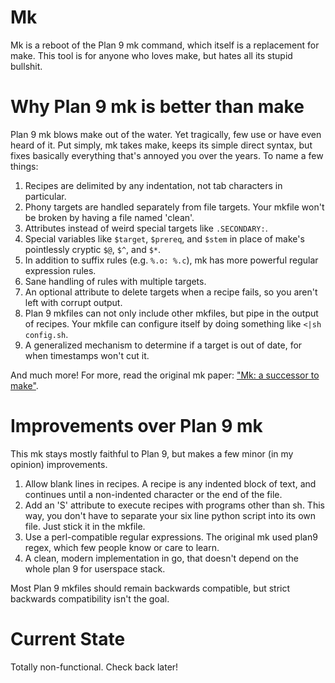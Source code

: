 
# Mk

Mk is a reboot of the Plan 9 mk command, which itself is a replacement for make.
This tool is for anyone who loves make, but hates all its stupid bullshit.

# Why Plan 9 mk is better than make

Plan 9 mk blows make out of the water. Yet tragically, few use or have even heard
of it. Put simply, mk takes make, keeps its simple direct syntax, but fixes
basically everything that's annoyed you over the years. To name a few things:

  1. Recipes are delimited by any indentation, not tab characters in particular.
  2. Phony targets are handled separately from file targets. Your mkfile won't
     be broken by having a file named 'clean'.
  2. Attributes instead of weird special targets like `.SECONDARY:`.
  5. Special variables like `$target`, `$prereq`, and `$stem` in place of
     make's pointlessly cryptic `$@`, `$^`, and `$*`.
  3. In addition to suffix rules (e.g. `%.o: %.c`), mk has more powerful regular
     expression rules.
  4. Sane handling of rules with multiple targets.
  5. An optional attribute to delete targets when a recipe fails, so you aren't
     left with corrupt output.
  6. Plan 9 mkfiles can not only include other mkfiles, but pipe in the output of
     recipes. Your mkfile can configure itself by doing something like
     `<|sh config.sh`.
  7. A generalized mechanism to determine if a target is out of date, for when
     timestamps won't cut it.

And much more! For more, read the original mk paper: ["Mk: a successor to
make"](#).

# Improvements over Plan 9 mk

This mk stays mostly faithful to Plan 9, but makes a few minor (in my opinion)
improvements.

  1. Allow blank lines in recipes. A recipe is any indented block of text, and
     continues until a non-indented character or the end of the file.
  2. Add an 'S' attribute to execute recipes with programs other than sh. This
     way, you don't have to separate your six line python script into its own
     file. Just stick it in the mkfile.
  3. Use a perl-compatible regular expressions. The original mk used plan9
     regex, which few people know or care to learn.
  4. A clean, modern implementation in go, that doesn't depend on the whole plan
     9 for userspace stack.

Most Plan 9 mkfiles should remain backwards compatible, but strict backwards
compatibility isn't the goal.

# Current State

Totally non-functional. Check back later!


